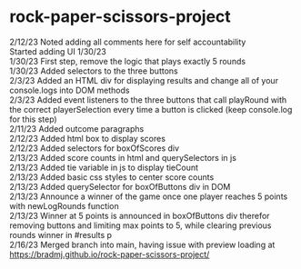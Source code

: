 # rock-paper-scissors-project  
  
2/12/23 Noted adding all comments here for self accountability  
Started adding UI 1/30/23  
1/30/23 First step, remove the logic that plays exactly 5 rounds  
1/30/23 Added selectors to the three buttons  
2/3/23 Added an HTML div for displaying results and change all of your console.logs into DOM methods  
2/3/23 Added event listeners to the three buttons that call playRound with the correct playerSelection every time a button is clicked (keep console.log for this step)  
2/11/23 Added outcome paragraphs  
2/12/23 Added html box to display scores  
2/12/23 Added selectors for boxOfScores div  
2/13/23 Added score counts in html and querySelectors in js  
2/13/23 Added tie variable in js to display tieCount  
2/13/23 Added basic css styles to center score counts  
2/13/23 Added querySelector for boxOfButtons div in DOM  
2/13/23 Announce a winner of the game once one player reaches 5 points with newLogRounds function  
2/13/23 Winner at 5 points is announced in boxOfButtons div therefor removing buttons and limiting max points to 5, while clearing previous rounds winner in #results p  
2/16/23 Merged branch into main, having issue with preview loading at https://bradmj.github.io/rock-paper-scissors-project/  